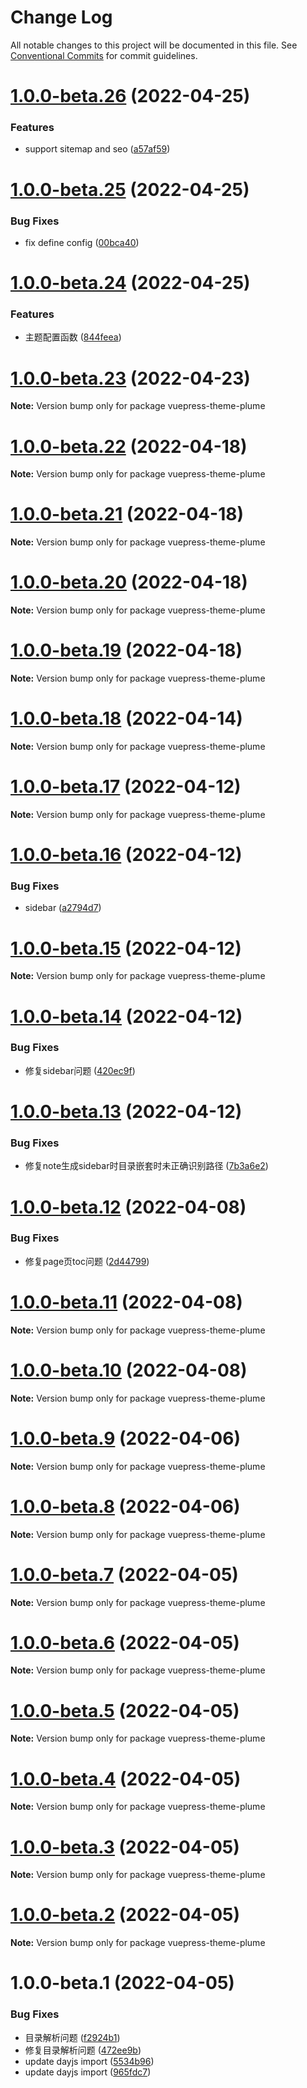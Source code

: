 # Change Log

All notable changes to this project will be documented in this file.
See [Conventional Commits](https://conventionalcommits.org) for commit guidelines.

# [1.0.0-beta.26](https://github.com/pengzhanbo/vuepress-theme-plume/compare/v1.0.0-beta.25...v1.0.0-beta.26) (2022-04-25)


### Features

* support sitemap and seo ([a57af59](https://github.com/pengzhanbo/vuepress-theme-plume/commit/a57af599e649d1f7ce357f704a222c7babc77b06))





# [1.0.0-beta.25](https://github.com/pengzhanbo/vuepress-theme-plume/compare/v1.0.0-beta.24...v1.0.0-beta.25) (2022-04-25)


### Bug Fixes

* fix define config ([00bca40](https://github.com/pengzhanbo/vuepress-theme-plume/commit/00bca40d895499017308359bfce682cec055f42b))





# [1.0.0-beta.24](https://github.com/pengzhanbo/vuepress-theme-plume/compare/v1.0.0-beta.23...v1.0.0-beta.24) (2022-04-25)


### Features

* 主题配置函数 ([844feea](https://github.com/pengzhanbo/vuepress-theme-plume/commit/844feeae7406f5aee8edef35bce4a08e808f692e))





# [1.0.0-beta.23](https://github.com/pengzhanbo/vuepress-theme-plume/compare/v1.0.0-beta.22...v1.0.0-beta.23) (2022-04-23)

**Note:** Version bump only for package vuepress-theme-plume





# [1.0.0-beta.22](https://github.com/pengzhanbo/vuepress-theme-plume/compare/v1.0.0-beta.21...v1.0.0-beta.22) (2022-04-18)

**Note:** Version bump only for package vuepress-theme-plume





# [1.0.0-beta.21](https://github.com/pengzhanbo/vuepress-theme-plume/compare/v1.0.0-beta.20...v1.0.0-beta.21) (2022-04-18)

**Note:** Version bump only for package vuepress-theme-plume





# [1.0.0-beta.20](https://github.com/pengzhanbo/vuepress-theme-plume/compare/v1.0.0-beta.19...v1.0.0-beta.20) (2022-04-18)

**Note:** Version bump only for package vuepress-theme-plume





# [1.0.0-beta.19](https://github.com/pengzhanbo/vuepress-theme-plume/compare/v1.0.0-beta.18...v1.0.0-beta.19) (2022-04-18)

**Note:** Version bump only for package vuepress-theme-plume





# [1.0.0-beta.18](https://github.com/pengzhanbo/vuepress-theme-plume/compare/v1.0.0-beta.17...v1.0.0-beta.18) (2022-04-14)

**Note:** Version bump only for package vuepress-theme-plume





# [1.0.0-beta.17](https://github.com/pengzhanbo/vuepress-theme-plume/compare/v1.0.0-beta.16...v1.0.0-beta.17) (2022-04-12)

**Note:** Version bump only for package vuepress-theme-plume





# [1.0.0-beta.16](https://github.com/pengzhanbo/vuepress-theme-plume/compare/v1.0.0-beta.15...v1.0.0-beta.16) (2022-04-12)


### Bug Fixes

* sidebar ([a2794d7](https://github.com/pengzhanbo/vuepress-theme-plume/commit/a2794d72ea7a276d8fd876475f5e9c77c33f5e90))





# [1.0.0-beta.15](https://github.com/pengzhanbo/vuepress-theme-plume/compare/v1.0.0-beta.14...v1.0.0-beta.15) (2022-04-12)

**Note:** Version bump only for package vuepress-theme-plume





# [1.0.0-beta.14](https://github.com/pengzhanbo/vuepress-theme-plume/compare/v1.0.0-beta.13...v1.0.0-beta.14) (2022-04-12)


### Bug Fixes

* 修复sidebar问题 ([420ec9f](https://github.com/pengzhanbo/vuepress-theme-plume/commit/420ec9fb663793fe2d4fd7e9e61f12ca0d05217e))





# [1.0.0-beta.13](https://github.com/pengzhanbo/vuepress-theme-plume/compare/v1.0.0-beta.12...v1.0.0-beta.13) (2022-04-12)


### Bug Fixes

* 修复note生成sidebar时目录嵌套时未正确识别路径 ([7b3a6e2](https://github.com/pengzhanbo/vuepress-theme-plume/commit/7b3a6e2252582a19bdbf42c1ddf85dfab199d57b))





# [1.0.0-beta.12](https://github.com/pengzhanbo/vuepress-theme-plume/compare/v1.0.0-beta.11...v1.0.0-beta.12) (2022-04-08)


### Bug Fixes

* 修复page页toc问题 ([2d44799](https://github.com/pengzhanbo/vuepress-theme-plume/commit/2d4479909f4c84a8d71c8a97c93f21bde3b8208c))





# [1.0.0-beta.11](https://github.com/pengzhanbo/vuepress-theme-plume/compare/v1.0.0-beta.10...v1.0.0-beta.11) (2022-04-08)

**Note:** Version bump only for package vuepress-theme-plume





# [1.0.0-beta.10](https://github.com/pengzhanbo/vuepress-theme-plume/compare/v1.0.0-beta.9...v1.0.0-beta.10) (2022-04-08)

**Note:** Version bump only for package vuepress-theme-plume





# [1.0.0-beta.9](https://github.com/pengzhanbo/vuepress-theme-plume/compare/v1.0.0-beta.8...v1.0.0-beta.9) (2022-04-06)

**Note:** Version bump only for package vuepress-theme-plume





# [1.0.0-beta.8](https://github.com/pengzhanbo/vuepress-theme-plume/compare/v1.0.0-beta.7...v1.0.0-beta.8) (2022-04-06)

**Note:** Version bump only for package vuepress-theme-plume





# [1.0.0-beta.7](https://github.com/pengzhanbo/vuepress-theme-plume/compare/v1.0.0-beta.6...v1.0.0-beta.7) (2022-04-05)

**Note:** Version bump only for package vuepress-theme-plume





# [1.0.0-beta.6](https://github.com/pengzhanbo/vuepress-theme-plume/compare/v1.0.0-beta.5...v1.0.0-beta.6) (2022-04-05)

**Note:** Version bump only for package vuepress-theme-plume





# [1.0.0-beta.5](https://github.com/pengzhanbo/vuepress-theme-plume/compare/v1.0.0-beta.4...v1.0.0-beta.5) (2022-04-05)

**Note:** Version bump only for package vuepress-theme-plume





# [1.0.0-beta.4](https://github.com/pengzhanbo/vuepress-theme-plume/compare/v1.0.0-beta.3...v1.0.0-beta.4) (2022-04-05)

**Note:** Version bump only for package vuepress-theme-plume





# [1.0.0-beta.3](https://github.com/pengzhanbo/vuepress-theme-plume/compare/v1.0.0-beta.2...v1.0.0-beta.3) (2022-04-05)

**Note:** Version bump only for package vuepress-theme-plume





# [1.0.0-beta.2](https://github.com/pengzhanbo/vuepress-theme-plume/compare/v1.0.0-beta.1...v1.0.0-beta.2) (2022-04-05)

**Note:** Version bump only for package vuepress-theme-plume





# 1.0.0-beta.1 (2022-04-05)


### Bug Fixes

* 目录解析问题 ([f2924b1](https://github.com/pengzhanbo/vuepress-theme-plume/commit/f2924b15d2a3b238d071f54c761b553e473960da))
* 修复目录解析问题 ([472ee9b](https://github.com/pengzhanbo/vuepress-theme-plume/commit/472ee9bd0c281a7d799e55744aa91de38e3c0bc3))
* update dayjs import ([5534b96](https://github.com/pengzhanbo/vuepress-theme-plume/commit/5534b96d7a087dcf9342e0227f16b12e29ca690d))
* update dayjs import ([965fdc7](https://github.com/pengzhanbo/vuepress-theme-plume/commit/965fdc7accf1249d3560bfee691bf407de52cb24))
